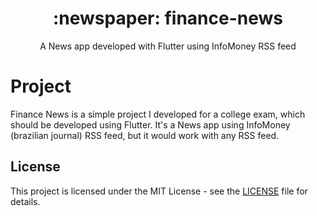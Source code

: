 <div align="center">
  <h1>:newspaper: finance-news</h1>
  <p>A News app developed with Flutter using InfoMoney RSS feed</p>
</div>

# Project

Finance News is a simple project I developed for a college exam, which should be developed using Flutter. It's a News app using InfoMoney (brazilian journal) RSS feed, but it would work with any RSS feed.

## License

This project is licensed under the MIT License - see the [LICENSE](LICENSE) file for details.
